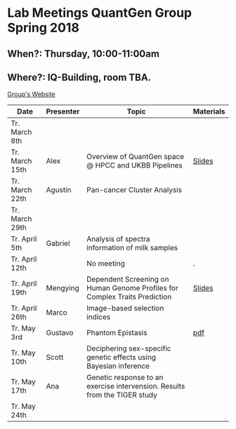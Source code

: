 # Lab Meetings QuantGen Group Spring 2018

## When?: Thursday, 10:00-11:00am

## Where?: IQ-Building, room TBA.


[Group's Website](http://quantgen.github.io/)

| Date           | Presenter     |  Topic        |  Materials    |
| -------------  | ------------- | ------------- | ------------- |
| Tr. March  8th     |               |            |               |
| Tr.  March 15th     |  Alex             |      Overview of QuantGen space @ HPCC and UKBB Pipelines            |  [Slides](https://slides.agrueneberg.info/2018-03-15-hpcc-ukb.html) |
| Tr. March 22th     | Agustin              |   Pan-cancer Cluster Analysis            |               |
| Tr. March 29th     |               |               |               |
| Tr. April  5th     |  Gabriel      |  Analysis of spectra information of milk samples         |               |
| Tr. April 12th     |      |   No meeting        |.  |
| Tr. April 19th     |  Mengying     |  Dependent Screening on Human Genome Profiles for Complex Traits Prediction   |               [Slides](https://www.dropbox.com/s/pnk6xnj5m7ar6lj/main.pdf?dl=0)| 
| Tr. April 26th     |  Marco        |  Image-based selection indices            |               |
| Tr. May    3rd     |  Gustavo             |   Phantom Epistasis            |   [pdf]()       |
| Tr. May   10th     |  Scott             |  Deciphering sex-specific genetic effects using Bayesian inference   |               |
| Tr. May   17th     |  Ana          |  Genetic response to an exercise intervension. Results from the TIGER study  |               |
| Tr. May   24th     |               |               |               |
